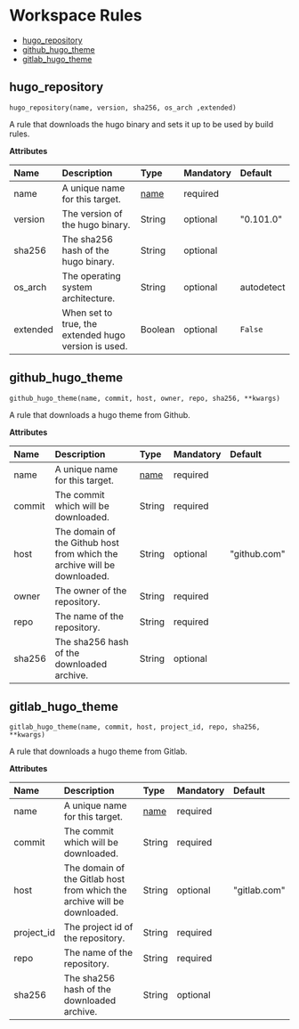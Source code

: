 # Workspace Rules

- [hugo_repository](#hugo_repository)
- [github_hugo_theme](#github_hugo_theme)
- [gitlab_hugo_theme](#gitlab_hugo_theme)

## hugo_repository

```shell
hugo_repository(name, version, sha256, os_arch ,extended)
```

A rule that downloads the hugo binary and sets it up to be used by build rules.

**Attributes**

| Name           | Description    | Type           | Mandatory      | Default        |
| :------------- | :------------- | :------------- | :------------- | :------------- |
| name | A unique name for this target. | [name](https://bazel.build/docs/build-ref.html#name) | required | |
| version | The version of the hugo binary. | String | optional | "0.101.0" |
| sha256 | The sha256 hash of the hugo binary. | String | optional | |
| os_arch | The operating system architecture. | String | optional | autodetect |
| extended | When set to true, the extended hugo version is used. | Boolean | optional | `False` |

## github_hugo_theme

```shell
github_hugo_theme(name, commit, host, owner, repo, sha256, **kwargs)
```

A rule that downloads a hugo theme from Github.

**Attributes**

| Name           | Description    | Type           | Mandatory      | Default        |
| :------------- | :------------- | :------------- | :------------- | :------------- |
| name | A unique name for this target. | [name](https://bazel.build/docs/build-ref.html#name) | required | |
| commit | The commit which will be downloaded. | String | required | |
| host | The domain of the Github host from which the archive will be downloaded. | String | optional | "github.com" |
| owner | The owner of the repository. | String | required | |
| repo | The name of the repository. | String | required | |
| sha256 | The sha256 hash of the downloaded archive. | String | optional | |

## gitlab_hugo_theme

```shell
gitlab_hugo_theme(name, commit, host, project_id, repo, sha256, **kwargs)
```

A rule that downloads a hugo theme from Gitlab.

**Attributes**

| Name           | Description    | Type           | Mandatory      | Default        |
| :------------- | :------------- | :------------- | :------------- | :------------- |
| name | A unique name for this target. | [name](https://bazel.build/docs/build-ref.html#name) | required | |
| commit | The commit which will be downloaded. | String | required | |
| host | The domain of the Gitlab host from which the archive will be downloaded. | String | optional | "gitlab.com" |
| project_id | The project id of the repository. | String | required | |
| repo | The name of the repository. | String | required | |
| sha256 | The sha256 hash of the downloaded archive. | String | optional | |
